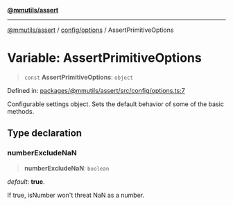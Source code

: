 [**@mmutils/assert**](../../../README.md)

***

[@mmutils/assert](../../../modules.md) / [config/options](../README.md) / AssertPrimitiveOptions

# Variable: AssertPrimitiveOptions

> `const` **AssertPrimitiveOptions**: `object`

Defined in: [packages/@mmutils/assert/src/config/options.ts:7](https://github.com/mastermind-0xff/-mm-monorepo/blob/ca3710bd8bb8c2ee105ac4cbba3822a7d96ba98d/packages/@mmutils/assert/src/config/options.ts#L7)

Configurable settings object. Sets the default behavior of some of the
basic methods.

## Type declaration

### numberExcludeNaN

> **numberExcludeNaN**: `boolean`

_default_: **true**.

If true, isNumber won't threat NaN as a number.
